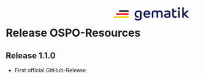 <img align="right" alt="gematik" width="250" height="47" src="media/Gematik_Logo_Flag.png"/> <br/>    

# Release OSPO-Resources

## Release 1.1.0
- First official GitHub-Release